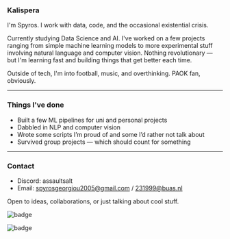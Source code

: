 ### Kalispera

I'm Spyros. I work with data, code, and the occasional existential crisis.

Currently studying Data Science and AI. I've worked on a few projects ranging from simple machine learning models to more experimental stuff involving natural language and computer vision. Nothing revolutionary — but I'm learning fast and building things that get better each time.

Outside of tech, I'm into football, music, and overthinking. PAOK fan, obviously.

---

### Things I've done

- Built a few ML pipelines for uni and personal projects
- Dabbled in NLP and computer vision
- Wrote some scripts I’m proud of and some I’d rather not talk about
- Survived group projects — which should count for something

---

### Contact

- Discord: assaultsalt
- Email: spyrosgeorgiou2005@gmail.com / 231999@buas.nl

Open to ideas, collaborations, or just talking about cool stuff.


![badge](https://custom-icon-badges.herokuapp.com/badge/ADS&AI-99x-orange.svg?logo=silvermedal) 

![badge](https://custom-icon-badges.herokuapp.com/badge/ADS&AI-3x-orange.svg?logo=bronzemedal) 
